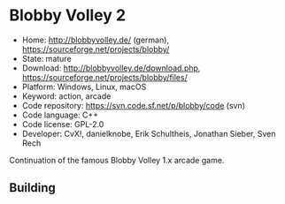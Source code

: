 # Blobby Volley 2

- Home: http://blobbyvolley.de/ (german), https://sourceforge.net/projects/blobby/
- State: mature
- Download: http://blobbyvolley.de/download.php, https://sourceforge.net/projects/blobby/files/
- Platform: Windows, Linux, macOS
- Keyword: action, arcade
- Code repository: https://svn.code.sf.net/p/blobby/code (svn)
- Code language: C++
- Code license: GPL-2.0
- Developer: CvX!, danielknobe, Erik Schultheis, Jonathan Sieber, Sven Rech

Continuation of the famous Blobby Volley 1.x arcade game.

## Building
